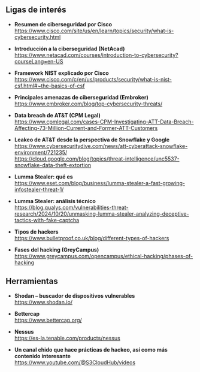 ## Ligas de interés

- **Resumen de ciberseguridad por Cisco**  
  https://www.cisco.com/site/us/en/learn/topics/security/what-is-cybersecurity.html

- **Introducción a la ciberseguridad (NetAcad)**  
  https://www.netacad.com/courses/introduction-to-cybersecurity?courseLang=en-US

- **Framework NIST explicado por Cisco**  
  https://www.cisco.com/c/en/us/products/security/what-is-nist-csf.html#~the-basics-of-csf

- **Principales amenazas de ciberseguridad (Embroker)**  
  https://www.embroker.com/blog/top-cybersecurity-threats/

- **Data breach de AT&T (CPM Legal)**  
  https://www.cpmlegal.com/cases-CPM-Investigating-ATT-Data-Breach-Affecting-73-Million-Current-and-Former-ATT-Customers

- **Leakeo de AT&T desde la perspectiva de Snowflake y Google**  
  https://www.cybersecuritydive.com/news/att-cyberattack-snowflake-environment/721235/  
  https://cloud.google.com/blog/topics/threat-intelligence/unc5537-snowflake-data-theft-extortion

- **Lumma Stealer: qué es**  
  https://www.eset.com/blog/business/lumma-stealer-a-fast-growing-infostealer-threat-1/

- **Lumma Stealer: análisis técnico**  
  https://blog.qualys.com/vulnerabilities-threat-research/2024/10/20/unmasking-lumma-stealer-analyzing-deceptive-tactics-with-fake-captcha

- **Tipos de hackers**  
  https://www.bulletproof.co.uk/blog/different-types-of-hackers

- **Fases del hacking (GreyCampus)**  
  https://www.greycampus.com/opencampus/ethical-hacking/phases-of-hacking


## Herramientas
- **Shodan – buscador de dispositivos vulnerables**  
  https://www.shodan.io/
  
- **Bettercap**  
  https://www.bettercap.org/

- **Nessus**  
  https://es-la.tenable.com/products/nessus

- **Un canal chido que hace prácticas de hackeo, así como más contenido interesante**  
  https://www.youtube.com/@S3CloudHub/videos